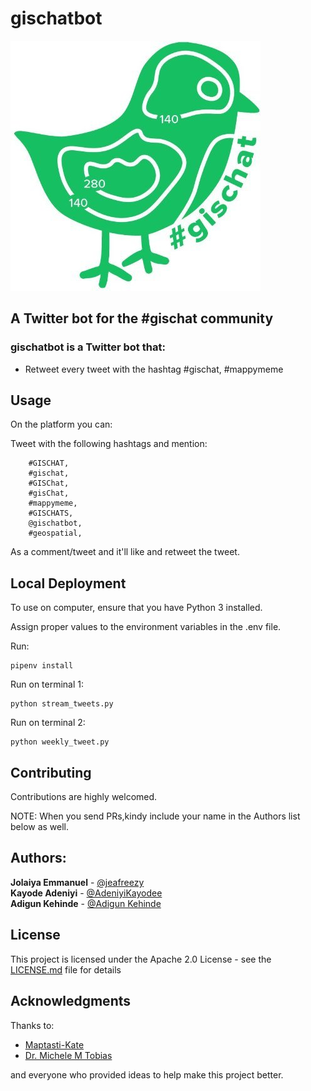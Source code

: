 # gischatbot

![gischatbot](./gischatbot-logo.jpg)

## A Twitter bot for the #gischat community

### gischatbot is a Twitter bot that:

- Retweet every tweet with the hashtag #gischat, #mappymeme

## Usage

On the platform you can:

Tweet with the following hashtags and mention:

```
    #GISCHAT,
    #gischat,
    #GISChat,
    #gisChat,
    #mappymeme,
    #GISCHATS,
    @gischatbot,
    #geospatial,
```

As a comment/tweet and it'll like and retweet the tweet.

## Local Deployment

To use on computer, ensure that you have Python 3 installed.

Assign proper values to the environment variables in the .env file.

Run:

```
pipenv install
```

Run on terminal 1:

```
python stream_tweets.py
```

Run on terminal 2:

```
python weekly_tweet.py
```

## Contributing

Contributions are highly welcomed.

NOTE: When you send PRs,kindy include your name in the Authors list below as well.

## Authors:

**Jolaiya Emmanuel** - [@jeafreezy](https://twitter.com/jeafreezy) <br>
**Kayode Adeniyi** - [@AdeniyiKayodee](https://twitter.com/AdeniyiKayodee) <br>
**Adigun Kehinde** - [@Adigun Kehinde](https://twitter.com/adiguntoba)

## License

This project is licensed under the Apache 2.0 License - see the [LICENSE.md](./LICENSE.MD) file for details

## Acknowledgments

Thanks to:

- [Maptasti-Kate](https://twitter.com/pokateo_)
- [Dr. Michele M Tobias](https://twitter/MicheleTobias)

and everyone who provided ideas to help make this project better.
